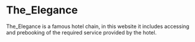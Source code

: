 # The_Elegance
The_Elegance is a famous hotel chain, in this website it includes accessing and prebooking of the required service provided by the hotel.
